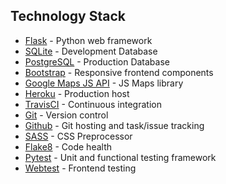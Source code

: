 ## Technology Stack
* [Flask](http://flask.pocoo.org/) - Python web framework
* [SQLite](https://www.sqlite.org/) - Development Database
* [PostgreSQL](https://www.postgresql.org/) - Production Database
* [Bootstrap](http://getbootstrap.com/) - Responsive frontend components
* [Google Maps JS API](https://developers.google.com/maps/documentation/javascript/) - JS Maps library
* [Heroku](https://www.heroku.com/) - Production host
* [TravisCI](https://travis-ci.com) - Continuous integration
* [Git](https://git-scm.com/) - Version control
* [Github](https://github.com/) - Git hosting and task/issue tracking
* [SASS](http://sass-lang.com/) - CSS Preprocessor
* [Flake8](https://flake8.readthedocs.io/en/latest/) - Code health
* [Pytest](http://pytest.org/latest/) - Unit and functional testing framework
* [Webtest](http://docs.pylonsproject.org/projects/webtest/en/latest/) - Frontend testing 
